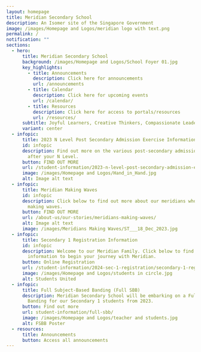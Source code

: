 ```yaml
---
layout: homepage
title: Meridian Secondary School
description: An Isomer site of the Singapore Government
image: /images/Homepage and Logos/meridian logo with text.png
permalink: /
notification: ""
sections:
  - hero:
      title: Meridian Secondary School
      background: /images/Homepage and Logos/School Foyer 01.jpg
      key_highlights:
        - title: Announcements
          description: Click here for announcements
          url: /announcements
        - title: Calendar
          description: Click here for upcoming events
          url: /calendar/
        - title: Resources
          description: Click here for access to portals/resources
          url: /resources/
      subtitle: Joyful Learners, Creative Thinkers, Compassionate Leaders
      variant: center
  - infopic:
      title: 2023 N Level Post Secondary Admission Exercise Information
      id: infopic
      description: Find out more on the various post-secondary admission exercise
        after your N Level.
      button: FIND OUT MORE
      url: /student-information/2023-n-level-post-secondary-admission-exercises-and-key-information/
      image: /images/Homepage and Logos/Hand_in_Hand.jpg
      alt: Image alt text
  - infopic:
      title: Meridian Making Waves
      id: infopic
      description: Click below to find out more about our meridians who have been
        making waves.
      button: FIND OUT MORE
      url: /about-us/our-stories/meridians-making-waves/
      alt: Image alt text
      image: /images/Meridians Making Waves/ST___18_Dec_2023.jpg
  - infopic:
      title: Secondary 1 Registration Information
      id: infopic
      description: Welcome to our Meridian Family. Click below to find relevant
        information to begin your journey with Meridian.
      button: Online Registration
      url: /student-information/2024-sec-1-registration/secondary-1-registration/
      image: /images/Homepage and Logos/students in circle.jpg
      alt: Students United
  - infopic:
      title: Full Subject-Based Banding (Full SBB)
      description: Meridian Secondary School will be embarking on a Full Subject-Based
        Banding for our Secondary 1 students from 2023.
      button: Find out more
      url: student-information/full-sbb/
      image: /images/Homepage and Logos/teacher and students.jpg
      alt: FSBB Poster
  - resources:
      title: Announcements
      button: Access all announcements
---
```

